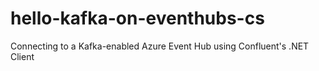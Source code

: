 # hello-kafka-on-eventhubs-cs
Connecting to a Kafka-enabled Azure Event Hub using Confluent's .NET Client
